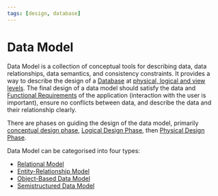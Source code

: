 ```yaml
---
tags: [design, database]
---
```


# Data Model

Data Model is a collection of conceptual tools for describing data, data
relationships, data semantics, and consistency constraints. It provides a way to
describe the design of a [Database](202302101139.md) at
[physical, logical and view levels](202302101203.md). The final design of a data
model should satisfy the data and [Functional Requirements](202303251342.md) of
the application (interaction with the user is important), ensure no conflicts
between data, and describe the data and their relationship clearly.

There are phases on guiding the design of the data model, primarily
[conceptual design phase](202304191443.md), [Logical Design Phase](202304191453.md),
then [Physical Design Phase](202304191454.md).

Data Model can be categorised into four types:
- [Relational Model](202302101331.md)
- [Entity-Relationship Model](202302101334.md)
- [Object-Based Data Model](202302101336.md)
- [Semistructured Data Model](202302101339.md)
